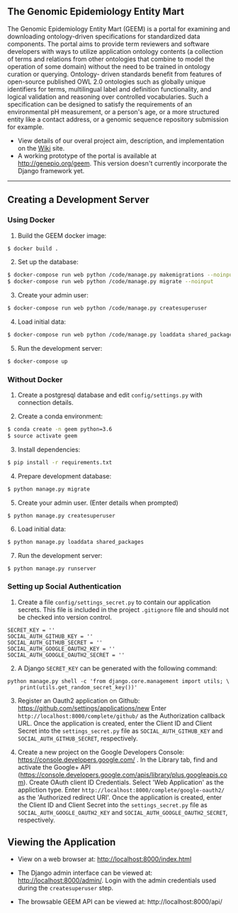 ## The Genomic Epidemiology Entity Mart

The Genomic Epidemiology Entity Mart (GEEM) is a portal for examining and 
downloading ontology-driven specifications for standardized data components. 
The portal aims to provide term reviewers and software developers with ways to 
utilize application ontology contents (a collection of terms and relations 
from other ontologies that combine to model the operation of some domain) 
without the need to be trained in ontology curation or querying. Ontology-
driven standards benefit from features of open-source published OWL 2.0 
ontologies such as globally unique identifiers for terms, multilingual label 
and definition functionality, and logical validation and reasoning over 
controlled vocabularies. Such a specification can be designed to satisfy the 
requirements of an environmental pH measurement, or a person's age, or a more 
structured entity like a contact address, or a genomic sequence repository 
submission for example. 

* View details of our overal project aim, description, and implementation on 
  the [Wiki](https://github.com/GenEpiO/geem/wiki/) site.
* A working prototype of the portal is available at <http://genepio.org/geem>. 
  This version doesn't currently incorporate the Django framework yet.

___________

## Creating a Development Server

### Using Docker

1. Build the GEEM docker image:

```bash
$ docker build .
```

2. Set up the database:

```bash
$ docker-compose run web python /code/manage.py makemigrations --noinput
$ docker-compose run web python /code/manage.py migrate --noinput
```

3. Create your admin user:

```bash
$ docker-compose run web python /code/manage.py createsuperuser
```

4. Load initial data:

```bash
$ docker-compose run web python /code/manage.py loaddata shared_packages
```

5. Run the development server:

```bash
$ docker-compose up
```

### Without Docker

1. Create a postgresql database and edit `config/settings.py` with connection 
   details.

2. Create a conda environment:

```bash
$ conda create -n geem python=3.6
$ source activate geem
```

3. Install dependencies:

```bash
$ pip install -r requirements.txt
```

4. Prepare development database:

```bash
$ python manage.py migrate
```

5. Create your admin user. (Enter details when prompted)

```bash
$ python manage.py createsuperuser
```

6. Load initial data:

```bash
$ python manage.py loaddata shared_packages
```

7. Run the development server:

```
$ python manage.py runserver
```

### Setting up Social Authentication

1. Create a file `config/settings_secret.py` to contain our application 
   secrets. This file is included in the project `.gitignore` file and should 
   not be checked into version control.

```
SECRET_KEY = ''
SOCIAL_AUTH_GITHUB_KEY = ''
SOCIAL_AUTH_GITHUB_SECRET = ''
SOCIAL_AUTH_GOOGLE_OAUTH2_KEY = ''
SOCIAL_AUTH_GOOGLE_OAUTH2_SECRET = ''
```

2. A Django `SECRET_KEY` can be generated with the following command:

```
python manage.py shell -c 'from django.core.management import utils; \
    print(utils.get_random_secret_key())'
```

3. Register an Oauth2 application on Github: 
   https://github.com/settings/applications/new Enter 
   `http://localhost:8000/complete/github/` as the Authorization callback URL. 
   Once the application is created, enter the Client ID and Client Secret into 
   the `settings_secret.py` file as `SOCIAL_AUTH_GITHUB_KEY` and 
   `SOCIAL_AUTH_GITHUB_SECRET`, respectively.

4. Create a new project on the Google Developers Console: 
   https://console.developers.google.com/ . In the Library tab, find and 
   activate the Google+ API 
   (https://console.developers.google.com/apis/library/plus.googleapis.com). 
   Create OAuth client ID Credentials. Select 'Web Application' as the 
   appliction type. Enter `http://localhost:8000/complete/google-oauth2/` as 
   the 'Authorized redirect URI'. Once the application is created, enter the 
   Client ID and Client Secret into the `settings_secret.py` file as 
   `SOCIAL_AUTH_GOOGLE_OAUTH2_KEY` and `SOCIAL_AUTH_GOOGLE_OAUTH2_SECRET`, 
   respectively.

## Viewing the Application

 - View on a web browser at: 
   [http://localhost:8000/index.html](http://localhost:8000/index.html)

 - The Django admin interface can be viewed at: 
   [http://localhost:8000/admin/](http://localhost:8000/admin/). 
   Login with the admin credentials used during the `createsuperuser` step.

 - The browsable GEEM API can be viewed at: http://localhost:8000/api/


